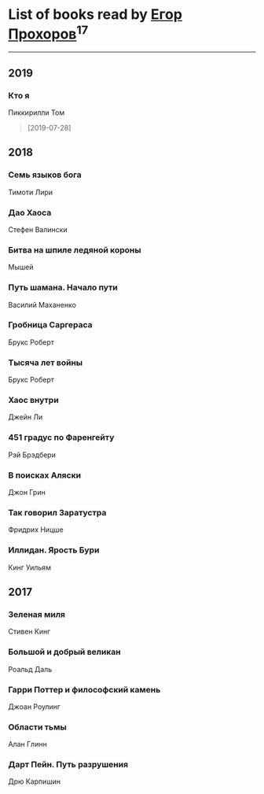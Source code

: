 # List of books read by [Егор Прохоров](https://vk.com/id548111510)<sup>17</sup>
---

## 2019

### Кто я
Пиккирилли Том
> [2019-07-28] 



## 2018

### Семь языков бога
Тимоти Лири


### Дао Хаоса
Стефен Валински


### Битва на шпиле ледяной короны
Мышей


### Путь шамана. Начало пути
Василий Маханенко


### Гробница Саргераса
Брукс Роберт


### Тысяча лет войны
Брукс Роберт


### Хаос внутри
Джейн Ли


### 451 градус по Фаренгейту
Рэй Брэдбери


### В поисках Аляски
Джон Грин


### Так говорил Заратустра
Фридрих Ницше


### Иллидан. Ярость Бури
Кинг Уильям



## 2017

### Зеленая миля
Стивен Кинг


### Большой и добрый великан
Роальд Даль


### Гарри Поттер и философский камень
Джоан Роулинг


### Области тьмы
Алан Глинн


### Дарт Пейн. Путь разрушения
Дрю Карпишин



